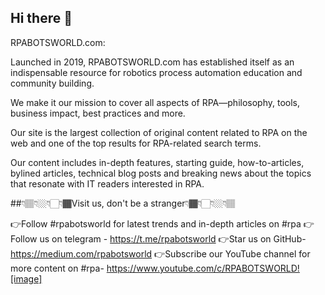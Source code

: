 ## Hi there 👋

RPABOTSWORLD.com:

Launched in 2019, RPABOTSWORLD.com has established itself as an indispensable resource for robotics process automation education and community building. 

We make it our mission to cover all aspects of RPA—philosophy, tools, business impact, best practices and more.

Our site is the largest collection of original content related to RPA on the web and one of the top results for RPA-related search terms. 

Our content includes in-depth features, starting guide, how-to-articles, bylined articles, technical blog posts and breaking news about the topics that resonate with IT readers interested in RPA.

##👇🏽👇🏼👇🏻👇🏾Visit us, don't be a stranger👇🏾👇🏻👇🏼👇🏽

👉Follow #rpabotsworld for latest trends and in-depth articles on #rpa
👉Follow us on telegram - https://t.me/rpabotsworld
👉Star us on GitHub- https://medium.com/rpabotsworld
👉Subscribe our YouTube channel for more content on #rpa- https://www.youtube.com/c/RPABOTSWORLD![image]

